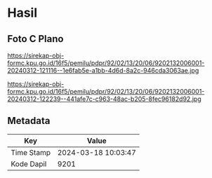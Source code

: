 # Hasil

## Foto C Plano

https://sirekap-obj-formc.kpu.go.id/16f5/pemilu/pdpr/92/02/13/20/06/9202132006001-20240312-121116--1e6fab5e-a1bb-4d6d-8a2c-946cda3063ae.jpg

https://sirekap-obj-formc.kpu.go.id/16f5/pemilu/pdpr/92/02/13/20/06/9202132006001-20240312-122239--441afe7c-c963-48ac-b205-8fec96182d92.jpg


## Metadata

| Key        | Value               |
| ---------- | ------------------- |
| Time Stamp | 2024-03-18 10:03:47 |
| Kode Dapil | 9201                |




